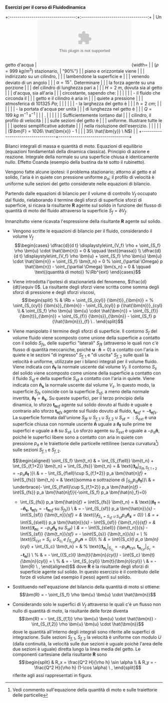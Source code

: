 **Esercizi per il corso di Fluidodinamica**

+:---------------------------------:+:---------------------------------:+
| Un getto d'acqua                  | ![image](./fig/coanda.eps){width= |
| ($\rho=999\ kg/m^3$) stazionario, | "90%"}                            |
| piano e orizzontale viene         |                                   |
| indirizzato su un cilindro,       |                                   |
| lambendone la superficie e        |                                   |
| venendo deviato di un angolo      |                                   |
| $\alpha =15^\circ$. Determinare   |                                   |
| la forza agente su una porzione   |                                   |
| del cilindro di lunghezza pari a  |                                   |
| $H = 2\ m$, dovuta sia al getto   |                                   |
| d'acqua, sia all'aria             |                                   |
| circostante, sapendo che:         |                                   |
|                                   |                                   |
| -   il fluido che circonda il     |                                   |
|     getto e il cilindro è aria in |                                   |
|     quiete a pressione            |                                   |
|     atmosferica di $101325\ Pa$;  |                                   |
|                                   |                                   |
| -   la larghezza del getto è      |                                   |
|     $h=2\ cm$;                    |                                   |
|                                   |                                   |
| -   la portata d'acqua per unità  |                                   |
|     di lunghezza nel getto è      |                                   |
|     $Q = 199\ kg\ m^{-1}\ s^{-1}$ |                                   |
| .                                 |                                   |
|                                   |                                   |
| Sufficientemente lontano dal      |                                   |
| cilindro, il profilo di velocità  |                                   |
| sulle sezioni del getto è         |                                   |
| uniforme. Illustrare tutte le     |                                   |
| ipotesi semplificative adottate   |                                   |
| nella risoluzione dell'esercizio. |                                   |
|                                   |                                   |
| ($\bm{F} = 1026\ \hat{\bm{x}} - 1 |                                   |
| 35\ \hat{\bm{y}} \ N$)            |                                   |
+-----------------------------------+-----------------------------------+

Bilanci integrali di massa e quantità di moto. Equazioni di equilibrio
(equazioni fondamentali della dinamica classica). Principio di azione e
reazione. Integrale della normale su una superficie chiusa è
identicamente nullo. Effetto Coanda (esempio della bustina da té sotto
il rubinetto).

Vengono fatte alcune ipotesi: il problema stazionario; attorno al getto
e al solido, l'aria è in quiete con pressione uniforme $p_a$; il profilo
di velocità è uniforme sulle sezioni del getto considerate nelle
equazioni di bilancio.

Partendo dalle equazioni di bilancio per il volume di controllo $V_{f}$
occupato dal fluido, rielaborando il termine degli sforzi di superficie
sforzi di superficie, si ricava la risultante $\bm{R}$ agente sul solido
in funzione del flusso di quantità di moto del fluido attraverso la
superficie $S_{f} = \partial V_f$.

Innanzitutto viene ricavata l'espressione della risultante $\bm{R}$
agente sul solido.

-   Vengono scritte le equazioni di bilancio per il fluido, considerando
    il volume $V_f$ $$\begin{cases}
           \dfrac{d}{d t} \displaystyle\int_{V_f} \rho + \oint_{S_f} \rho \bm{u} \cdot \hat{\bm{n}} = 0 & \qquad \text{(massa)} \\
           \dfrac{d}{d t} \displaystyle\int_{V_f} \rho \bm{u} + \oint_{S_f} \rho \bm{u} \bm{u} \cdot \hat{\bm{n}} =
            \oint_{S_f} \bm{t_n} = 0  
    %        \oint_{\partial \Omega} p \hat{\bm{n}} - \oint_{\partial \Omega} \bm{s_n} = 0  
            & \qquad \text{(quantità di moto)}  %\Rb^{ext}
          \end{cases}$$

-   Viene introdotta l'ipotesi di stazionarietà del fenomeno,
    $\frac{d}{dt}\equiv 0$. La risultante degli sforzi viene scritta
    come somma degli sforzi di pressione e degli sforzi viscosi,
    $$\begin{split}
    % & \Rb = \oint_{S_{cyl}}  {\bm{t}}_{\bm{n}} = 
    % \oint_{S_{cyl}}  {\bm{s}}_{\bm{n}} - \oint_{S_{cyl}} p {\hat{\bm{n}}}_{cyl} \\
     & \oint_{S_f} \rho \bm{u} \bm{u} \cdot \hat{\bm{n}} 
      = \oint_{S_{f}}  {\bm{t}}_{\bm{n}} = 
     \oint_{S_{f}}  {\bm{s}}_{\bm{n}} - \oint_{S_f} p {\hat{\bm{n}}}_{f} \ .
    \end{split}$$

-   Viene manipolato il termine degli sforzi di superficie. Il contorno
    $S_f$ del volume fluido viene scomposto come unione della superficie
    a contatto con il solido $S_{fs}$, delle superfici "laterali"
    $S_{f\ell}$ (attraverso le quali non c'è flusso di quantità
    meccaniche, poichè $\bm{u}\cdot\bm{\hat{n}} = 0$) a contatto con
    l'aria in quiete e le sezioni "di ingresso" $S_{f,1}$ e "di uscita"
    $S_{f,2}$ sulle quali la velocità è uniforme, utilizzate per i
    bilanci integrali per il volume fluido. Viene indicata con
    $\bm{\hat{n}_f}$ la normale uscente dal volume $V_f$. Il contorno
    $S_s$ del solido viene scomposto come unione della superficie a
    contatto con il fluido $S_{sf}$ e della superficie $S_{s\ell}$ a
    contatto con l'aria in quiete. Viene indicata con $\bm{\hat{n}_s}$
    la normale uscente dal volume $V_s$. In questo modo, la superficie
    $S_{fs}$ coincide con la superficie $S_{sf}$, a meno della normale
    invertita, $\bm{\hat{n}_f} = \bm{\hat{n}_s}$. Su queste superfici,
    per il terzo principio della dinamica, lo sforzo ${\bm{t_n}}_{sf}$
    agente sul solido dovuto al fluido è uguale e contrario allo sforzo
    ${\bm{t_n}}_{fs}$ agente sul fluido dovuto al fluido,
    ${\bm{t_n}}_{sf}=-{\bm{t_n}}_{fs}$. La superficie formata
    dall'unione
    $S_{f\ell} \cup S_{f,1} \cup S_{f,2} \cup S_{s\ell} =:S_{ext}$ è una
    superficie chiusa con normale uscente $\bm{\hat{n}}$ uguale a
    $\bm{\hat{n}_f}$ sulle prime tre superfici e uguale a $\bm{\hat{n}}$
    su $S_{s\ell}$. Lo sforzo agente su $S_{ext}$ è uguale a
    $-p_a\bm{\hat{n}}$, poiché le superfici libere sono a contatto con
    aria in quiete con pressione $p_a$ e le traiettorie delle particelle
    rettilinee (senza curvatura[^1]) sulle sezioni $S_{f,1}$ e
    $S_{f,2}$.

    $$\begin{aligned}
      \oint_{S_f} \bm{t_n} & = 
      \int_{S_{f\ell}} \bm{t_n} + \int_{S_{f,1+2}} \bm{t_n} + \int_{S_{fs}} \bm{t_n} = & \text{($\bm{t_n} |_{S_{f\ell},S_{f,1+2}} = -p_a \bm{\hat{n}_f}$ )}\\
      & = - \int_{S_{f\ell}\cup S_{f,1+2}} p_a \bm{\hat{n}_f} + \int_{S_{fs}} \bm{t_n} = & \text{(somma e sottrazione di $\int_{S_{fs}} p_a \bm{\hat{n}_f}$)}\\
      & = \underbrace{- \int_{S_{f\ell}\cup S_{f,1+2}} p_a \bm{\hat{n}_f} - \int_{S_{fs}} p_a \bm{\hat{n}_f}}_{-\oint_{S_f} p_a \bm{\hat{n}_f}=0}
      + \int_{S_{fs}} p_a \bm{\hat{n}_f} + \int_{S_{fs}} \bm{t_n} = & \text{($\bm{\hat{n}_f} = -\bm{\hat{n}_s}$, ${\bm{t_n}}_{fs} = - {\bm{t_n}}_{sf}$ su $S_{fs}$)} \\
      & = - \int_{S_{sf}} p_a \bm{\hat{n}}_{s} - \int_{S_{sf}} {\bm{t_n}}_{sf} = &
       \text{($\oint_{S_s=S_{sf}\cup S_{s\ell}} p_a \bm{\hat{n}_s} = 0)$} \\
      & = + \int_{S_{s\ell}} p_a \bm{\hat{n}}_{s} - \int_{S_{sf}} {\bm{t_n}}_{sf} = &
       \text{(${\bm{t_n}}_s = -p_a\bm{\hat{n}_s}$ su $S_{s\ell}$} \\
      & = - \int_{S_{s\ell}} {\bm{t_n}}_{s} - \int_{S_{sf}} {\bm{t_n}}_{sf} = - \oint_{S_{s}} {\bm{t_n}}_{s} = \\
    %  \text{($S_{cyl} = S_c \cup S_{c_l}$ e $\int_{S_{cyl}} p_a \bm{n} = 0$)}\\
    %  & = \int_{{S_c}_l} p_a \bm{n}_{cyl} + \int_{S_c} \bm{t_n} = &
    %  \text{($\bm{t}_{\bm{n}_{s}}|_{S_{c_l}} = -p_a \bm{n}_{cyl}$, $\bm{t}_{\bm{n}_{cyl}}|_{S_c} = - \bm{t_n}$)} \\
    %  & = - \int_{{S_c}_l} \bm{t}_{\bm{n}_{cyl}} - \int_{S_c} \bm{t}_{\bm{n}_{cyl}} = \\
    %  & = - \int_{S_{cyl}} \bm{t}_{\bm{n}_{cyl}} \\
      & = - \bm{R} \ ,
    \end{aligned}$$ dove $\bm{R}$ è la risultante degli sforzi di
    superficie agente sul solido. In questo esercizio è il contributo
    delle forze di volume (ad esempio il peso) agenti sul solido.

-   Sostituendo nell'equazione del bilancio della quantità di moto si
    ottiene:
    $$\bm{R} = - \oint_{S_f} \rho \bm{u} \bm{u} \cdot \hat{\bm{n}}$$

-   Considerando solo le superfici di $V_f$ attraverso le quali c'è un
    flusso non nullo di quantità di moto, la risultante delle forze
    diventa
    $$\bm{R} = - \int_{S_{f,1}} \rho \bm{u} \bm{u} \cdot \hat{\bm{n}} 
              - \int_{S_{f,2}} \rho \bm{u} \bm{u} \cdot \hat{\bm{n}}$$
    dove le quantità all'interno degli integrali sono riferite alle
    superfici di integrazione. Sulle sezioni $S_{f,1}$, $S_{f,2}$ la
    velocità è uniforme con modulo $U$ (dalla continuità, la velocità
    sulle due sezioni è uguale poichè l'area delle due sezioni è uguale)
    diretta lungo la linea media del getto. Le componenti cartesiane
    della risultante $\bm{R}$ sono $$\begin{split}
      & R_x = \frac{Q^2 H}{\rho h} \sin \alpha \\
      & R_y = - \frac{Q^2 H}{\rho h} (1-\cos \alpha) \ ,
    \end{split}$$ riferite agli assi rappresentati in figura.

[^1]: Vedi commento sull'equazione della quantità di moto e sulle
    traiettorie delle particelle
